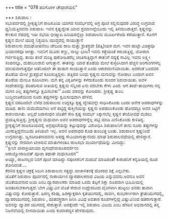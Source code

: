 +++
title = "078 ಹರಿಗೊರಳ ಚೌಧಾರೆಯಲಿ"

+++
ಶಿಶುಪಾಲ :  
ಸಭಾಪರ್ವದಲ್ಲಿ ಶ್ರೀಕೃಷ್ಣನಿಗೆ ರಾಜಸೂಯ ಯಾಗದ ಸಂದರ್ಭದಲ್ಲಿ ಅಗ್ರ ಪೂಜೆ ಸಲ್ಲಿಸುವುದರ ವಿರುದ್ಧ ಉಗ್ರವಾದ ಧ್ವನಿಯೆತ್ತಿದವನು ಶಿಶುಪಾಲ. ಇವನ ಕೃಷ್ಣದ್ವೇಷ ಯಾವ ಪ್ರಮಾಣದ್ದೆಂಬುದು ಇಲ್ಲಿ ತಿಳಿದುಬರುತ್ತದೆ. ಕೃಷ್ಣನನ್ನು ಕೆಣಕುವ ನೆಪದಲ್ಲಿ ಇಡೀ ಸಭೆಯ ಭೀಷ್ಮಾದಿ ಹಿರಿಯರನ್ನೆಲ್ಲಾ ಶಿಶುಪಾಲನು ಮೂರ್ಖರೆಂದು ಕರೆಯುತ್ತಾನೆ. ಕೊನೆಗೆ ಕೃಷ್ಣನ ಮೇಲೆ ಯುದ್ಧ ನಿಶ್ಚಯಿಸಿ ಯುದ್ಧದಲ್ಲಿ ಸಾಯುತ್ತಾನೆ   
ಶಿಶುಪಾಲನು ದಮಘೋಷನೆಂಬ ಚೇದಿಯ ರಾಜ ಮತ್ತು ಶ್ರುತಶ್ರವೇ (ಪತ್ನಿ)ಯರ ಮಗ. ಇವನ ಹುಟ್ಟೇ ವಿಚಿತ್ರವೂ ಭಯಾನಕವೂ ಆಗಿತ್ತು. ಇವನಿಗೆ ಮೂರು ಕಣ್ಣು, ನಾಲ್ಕು ಭುಜ1 ಇವನು ಕತ್ತೆಯಂತೆ ಕಿರುಚುತ್ತಿದ್ದ. ಜೋರಾಗಿ ಗರ್ಜಿಸುತ್ತಿದ್ದ. ತಾಯಿ ತಂದೆ ಮಂತ್ರಿ ಪುರೋಹಿತರೆಲ್ಲ ಚಿಂತಿಸುತ್ತಿದ್ದಾಗ ಈತನಿಗೆ ಸದ್ಯಕ್ಕೆ ಸಾವಿಲ್ಲ ಇವನು ಲಕ್ಷ್ಮೀ ಸಂಪನನ್ನೂ, ಮಹಾಬಲಶಾಲಿ ಆಗುತ್ತಾನೆ. ಈತನನ್ನು ಯಾರ ತೊಡೆಯ ಮೇಲೆ ಕುಳ್ಳಿರಿಸಿದಾಗ ಹೆಚ್ಚಿನ ಅಂಗಾಂಗಗಳೆಲ್ಲ ಮಾಯವಾಗುತ್ತವೋ ಆತನಿಂದಲೇ ಈ ಹುಡುಗ ಸಾಯುತ್ತಾನೆ ಎಂದು ಆಕಾಶವಾಣಿಯಾಯಿತು. ಅದರಂತೆ ಬಂದವರ ತೊಡೆಯ ಮೇಲೆ ಶ್ರುತಶ್ರುವೆ ಕೂರಿಸುತ್ತಿದ್ದಳು. ಹತ್ತಿರದ ಬಂಧು ಕೃಷ್ಣನು ಮಗುವನ್ನು ನೋಡಲು ಬಂದಾಗ ಅವನ ತೊಡೆಯ ಮೇಲೂ ಕೂರಿಸಿದಳು. ಮಗ ತನ್ನ ವಿಕೃತಿಗಳನ್ನು ಕಳೆದುಕೊಂಡು ಸುಂದರ ಶಿಶುವಾಯಿತು. ಅವಳ ಸಂದೇಹವನ್ನು ಪರಿಹರಿಸುವ ರೀತಿಯಲ್ಲಿ ಕೃಷ್ಣನು ನನ್ನಿಂದ ಏನು ವರಬೇಕು ಕೇಳು ಎಂದ. ಆಗ ತಂದೆ-ತಾಯಿಗಳು ನನ್ನ ಮಗನ ಎಲ್ಲ ತಪ್ಪುಗಳನ್ನೂ ಕ್ಷಮಿಸಬೇಕು'' ಎಂದು ವರವನ್ನು ಕೋರಿದರು. ಶ್ರೀಕೃಷ್ಣ ತುಂಬ   
ಬುದ್ಧಿವಂತಿಕೆಯಿಂದ ನೂರು ತಪ್ಪುಗಳನ್ನು ಕ್ಷಮಿಸುವುದಾಗಿ ಹೇಳಿದ.  
ಕೃಷ್ಣನ ವರದಿಂದಲೇ ಬೆಳೆದ ಶಿಶುಪಾಲನು ಉದ್ದಕ್ಕೂ ಕೃಷ್ಣ ದ್ವೇಷವನ್ನೇ ಸಾಧಿಸಿಕೊಂಡು ಬಂದು ಅನೇಕ ಅಪರಾಧಗಳನ್ನು ಮಡಿದ. ತಾನು ಮದುವೆಯಗಲು ಆಸೆ ಪಟ್ಟಿದ್ದ ರುಕ್ಮಿಣಿಯನ್ನು ಕೃಷ್ಣನು ಅಪಹರಿಸಿಕೊಂಡು ಹೋದದ್ದೂ ಅವನ ಸಿಟ್ಟಿಗೆ ಕಾರಣವಾಗಿತು. ಅಲ್ಲದೆ ಜರಾಸಂಧನ ಜೊತೆಗೆ ಸೇರಿ ಕೃಷ್ಣ ಸಂದರ್ಭ ಸಿಕ್ಕಾಗಲೆಲ್ಲ ಕೃಷ್ಣನ ತೇಜೋವಧೆ ಮಡಲು ಪ್ರಯತ್ನಿಸುತ್ತಿದ್ದ. ಶ್ರೀಕೃಷ್ಣನು ಮಧುವಾಗಿ ಅವನ ಅಪರಾಧಗಳನ್ನೆಲ್ಲ ಪಟ್ಟಿ ಮಾಡಿ ಎಣಿಸಿಕೊಂಡು ಕುಳಿತಿದ್ದ.  
ಶ್ರೀಕೃಷ್ಣನಿಗೆ ರಾಜಸೂಯದಲ್ಲಿ ಅಗ್ರಪೂಜೆಯನ್ನು ಕಟ್ಟುವುದನ್ನು ವಿರೋಧಿಸಿ ಶಿಶುಪಾಲನಿಗೆ ತಾನು ನೂರು ತಪ್ಪುಗಳನ್ನು ಮೀರುತ್ತಿದ್ದನೆಂಬುದು ತಿಳಿಯಲೇ ಇಲ್ಲ. ಅವನ ಅಪರಾಧದ ಕೊಡ ತುಂಬುತ್ತ ಬಂತು. ಶಿಶುಪಾಲನ ಕೃಷ್ಣನಿಂದೆ ಉಗ್ರವಾಗಿತ್ತು. ಜ್ವರಪೀಡಿತನಾದವನು ಅಪಥ್ಯ ಸೇವಿಯಾಗುತ್ತಾನೆಂದು ಮಾಘ ಶಿಶುಪಾಲವಧೆಯಲ್ಲಿ ಹೇಳಿದ್ದಾನೆ. ಕೃಷ್ಣನನ್ನು ನೇರವಾಗಿ ಟೀಕಿಸುವ ಮಾತುಗಳಂತೂ ರಾಜಸಭಾ ಮರ್ಯಾಧೆಯನ್ನು ಮೀರಿದ್ದು:  
''ಕ್ಲೀಬೇ ದಾರಾಕ್ರಿಯಾಯಾ ದೃಗಂಧೇವಾರೂಪದರ್ಶನಂ  
ಅರಾಜ್ಯೋರಾಜವತ್ ಪೂಜಾ ತಥಾತೇ ಮಧುಸೂದನ''  
ಅಯ್ಯಾ, ರಾಜನಲ್ಲದ ನಿನಗೆ ಪೂಜೆ ಮಾಡಿದ್ದು ನಪುಂಸಕನಿಗೆ ಮದುವೆ ಮಾಡಿದಂತೆ! ಕುರುಡನಿಗೆ ಕನ್ನಡಿಯಲ್ಲಿ ರೂಪ ತೋರಿದಂತೆ....  
ಕೆರಳಿದ ಕೃಷ್ಣನ ಚಕ್ರಕ್ಕೆ ಸಿಲುಗಿ ಶಿಶುಪಾಲನು ಸತ್ತದ್ದು ವಾಚಾಳಿತನಕ್ಕೆ ದೊರಕಿದ ಶಿಕ್ಷೆ ಎನ್ನಬೇಕು.  
ಜೊತೆಗೆ ಶಿಶುಪಾಲ ಪೂರ್ವದಲ್ಲಿ ನಾರಾಯಣನ ದ್ವಾರಪಾಲಕನಾದ ವಿಜಯ ಎನ್ನುವವನು.ಅವನೂ ಅವನ ಜೊತೆಯವನಾದ ಜಯ ಎಂಬ ದ್ವಾರಪಾಲಕರು ಮಾಡಿದ ಒಂದು ತಪ್ಪಿಗೆ ಶಿಕ್ಷಾ ರೂಪವಾಗಿ ಭೂಮಿಯಲ್ಲಿ ಅವತರಿಸಬೇಕಾಗುತ್ತದೆ.  ಬೇಗ ವಿಷ್ಣುವಿನ ಜೊತೆ ಸೇರುವ ಉದ್ದೇಶದಿಂದ ವೈರಿಗಳಾಗಿ ಹುಟ್ಟಲು ಅವರು ತಾವಾಗಿ ವಿಷ್ಣುವನ್ನು ಕೋರುತ್ತಾರೆ. ಹಿರಣ್ಯ ಕಶಿಪು, ಹಿರಣ್ಯಾಕ್ಷರಾಗಿ ಕೃತಯುಗದಲ್ಲಿ, ರಾವಣ, ಕುಂಭಕರ್ಣರಾಗಿ ತ್ರೇತಾಯುಗದಲ್ಲಿ, ದ್ವಾಪರಯುಗದಲ್ಲಿ ಶಿಶುಪಾಲ , ದಂತವಕ್ತ್ರರಾಗಿ ಜನಿಸಿ ವಿವಿಧ ಅವತಾರ ರೂಪಗಳಲ್ಲಿದ್ದ  ವಿಷ್ಣುವಿನಿಂದ ಹತರಾಗುತ್ತಾರೆ. ಅವನನ್ನು ದ್ವಾಪರ ಯುಗದಲ್ಲಿ ಸೇರುತ್ತಾರೆ. ಅದಕ್ಕೆಂದೇ ಇಲ್ಲಿ ಶಿಶುಪಾಲ ವಿಜಯ ಎಂಬ ಹೆಸರಿನ ಅಭಿದಾನದಲ್ಲಿ ತನ್ನ ನಿಜನೆಲೆಯಲ್ಲಿ ಲೀನವಾಯಿತು ಎಂದು ಕುಮಾರವ್ಯಸ ಹೇಳಿರುವುದು.